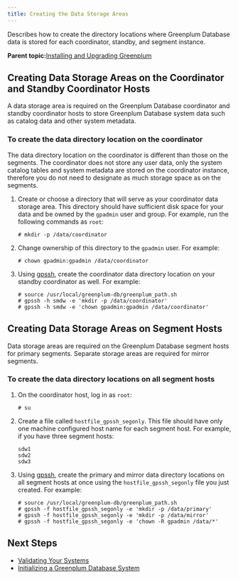 ```yaml
---
title: Creating the Data Storage Areas 
---
```


Describes how to create the directory locations where Greenplum Database data is stored for each coordinator, standby, and segment instance.

**Parent topic:**[Installing and Upgrading Greenplum](install_guide.html)

## <a id="topic_wqb_1lc_wp"></a>Creating Data Storage Areas on the Coordinator and Standby Coordinator Hosts 

A data storage area is required on the Greenplum Database coordinator and standby coordinator hosts to store Greenplum Database system data such as catalog data and other system metadata.

### <a id="topic_ix1_x1n_tp"></a>To create the data directory location on the coordinator 

The data directory location on the coordinator is different than those on the segments. The coordinator does not store any user data, only the system catalog tables and system metadata are stored on the coordinator instance, therefore you do not need to designate as much storage space as on the segments.

1.  Create or choose a directory that will serve as your coordinator data storage area. This directory should have sufficient disk space for your data and be owned by the `gpadmin` user and group. For example, run the following commands as `root`:

    ```
    # mkdir -p /data/coordinator
    ```

2.  Change ownership of this directory to the `gpadmin` user. For example:

    ```
    # chown gpadmin:gpadmin /data/coordinator
    ```

3.  Using [gpssh](../utility_guide/ref/gpssh.html), create the coordinator data directory location on your standby coordinator as well. For example:

    ```
    # source /usr/local/greenplum-db/greenplum_path.sh 
    # gpssh -h smdw -e 'mkdir -p /data/coordinator'
    # gpssh -h smdw -e 'chown gpadmin:gpadmin /data/coordinator'
    ```


## <a id="topic_plx_zps_vhb"></a>Creating Data Storage Areas on Segment Hosts 

Data storage areas are required on the Greenplum Database segment hosts for primary segments. Separate storage areas are required for mirror segments.

### <a id="topic_tnb_v1n_tp"></a>To create the data directory locations on all segment hosts 

1.  On the coordinator host, log in as `root`:

    ```
    # su
    ```

2.  Create a file called `hostfile_gpssh_segonly`. This file should have only one machine configured host name for each segment host. For example, if you have three segment hosts:

    ```
    sdw1
    sdw2
    sdw3
    ```

3.  Using [gpssh](../utility_guide/ref/gpssh.html), create the primary and mirror data directory locations on all segment hosts at once using the `hostfile_gpssh_segonly` file you just created. For example:

    ```
    # source /usr/local/greenplum-db/greenplum_path.sh 
    # gpssh -f hostfile_gpssh_segonly -e 'mkdir -p /data/primary'
    # gpssh -f hostfile_gpssh_segonly -e 'mkdir -p /data/mirror'
    # gpssh -f hostfile_gpssh_segonly -e 'chown -R gpadmin /data/*'
    ```


## <a id="topic_cwj_hzb_vhb"></a>Next Steps 

-   [Validating Your Systems](validate.html)
-   [Initializing a Greenplum Database System](init_gpdb.html)

